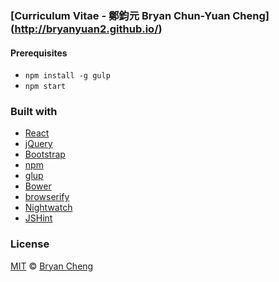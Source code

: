 ### [Curriculum Vitae - 鄭鈞元 Bryan Chun-Yuan Cheng] (http://bryanyuan2.github.io/)

#### Prerequisites

- `npm install -g gulp`
- `npm start`

### Built with

- [React](http://facebook.github.io/react/)
- [jQuery](http://jquery.com/)
- [Bootstrap](http://twitter.github.com/bootstrap/)
- [npm](http://www.npmjs.com/)
- [glup](http://gulpjs.com/)
- [Bower](http://bower.io/)
- [browserify](http://browserify.org/)
- [Nightwatch](http://nightwatchjs.org/)
- [JSHint](http://jshint.com/)

### License

[MIT](http://opensource.org/licenses/MIT) © [Bryan Cheng](http://bryanyuan2.github.io)